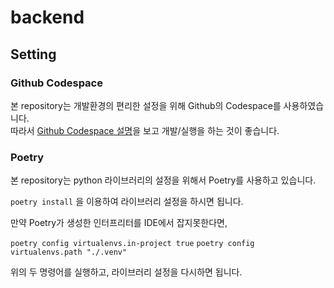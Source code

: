 # backend

## Setting

### Github Codespace

본 repository는 개발환경의 편리한 설정을 위해 Github의 Codespace를 사용하였습니다.  
따라서 [Github Codespace 설명](https://docs.github.com/ko/codespaces)을 보고 개발/실행을 하는 것이 좋습니다.  

### Poetry

본 repository는 python 라이브러리의 설정을 위해서 Poetry를 사용하고 있습니다.

`poetry install` 을 이용하여 라이브러리 설정을 하시면 됩니다.

만약 Poetry가 생성한 인터프리터를 IDE에서 잡지못한다면,

`poetry config virtualenvs.in-project true`
`poetry config virtualenvs.path "./.venv"`

위의 두 명령어를 실행하고, 라이브러리 설정을 다시하면 됩니다.
